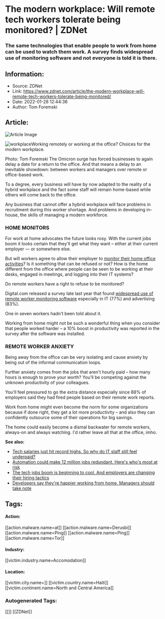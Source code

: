 # The modern workplace: Will remote tech workers tolerate being monitored? | ZDNet
### The same technologies that enable people to work from home can be used to watch them work. A survey finds widespread use of monitoring software and not everyone is told it is there.

## Information:
+ Source: ZDNet
+ Link: https://www.zdnet.com/article/the-modern-workplace-will-remote-tech-workers-tolerate-being-monitored/
+ Date: 2022-01-28 12:44:36
+ Author: Tom Foremski


## Article:
![Article Image](https://www.zdnet.com/a/img/resize/3c53b6fa8fdc931c445a66d820c346afe9dd7990/2020/10/27/55cb5229-0140-4217-9577-78cfd6f0e157/20170217-workplace-02444.jpg?width=770&height=578&fit=crop&auto=webp)

![workplace](https://www.zdnet.com/a/img/resize/90c4331a76ceea16240251c49a4f048573022ad6/2020/10/27/55cb5229-0140-4217-9577-78cfd6f0e157/20170217-workplace-02444.jpg?fit=bounds&auto=webp)Working remotely or working at the office? Choices for the modern workplace.


 Photo: Tom Foremski
 The Omicron surge has forced businesses to again delay a date for a return to the office. And that means a delay to an inevitable showdown: between workers and managers over remote or office-based work.


To a degree, every business will have by now adapted to the reality of a hybrid workplace and the fact some staff will remain home-based while others will come back to the office. 

Any business that cannot offer a hybrid workplace will face problems in recruitment during this worker shortage. And problems in developing in-house, the skills of managing a modern workforce.

### **HOME MONITORS**

For work at home advocates the future looks rosy. With the current jobs boom it looks certain that they'll get what they want – either at their current employer — or somewhere else. 

But will workers agree to allow their employer to [monitor their home office activities](https://www.zdnet.com/article/remote-working-job-surveillance-is-on-the-rise-for-some-the-impact-could-be-devastating/)? Is it something that can be refused or not? How is the home different from the office where people can be seen to be working at their desks, engaged in meetings, and logging into their IT systems? 

Do remote workers have a right to refuse to be monitored? 

Digital.com released a survey late last year that found [widespread use of remote worker monitoring software](https://digital.com/6-in-10-employers-require-monitoring-software-for-remote-workers/) especially in IT (77%) and advertising (83%). 






One in seven workers hadn't been told about it. 

Working from home might not be such a wonderful thing when you consider that people worked harder – a 10% boost in productivity was reported in the survey after the software was installed. 

### **REMOTE WORKER ANXIETY**

Being away from the office can be very isolating and cause anxiety by being out of the informal communication loops.

Further anxiety comes from the jobs that aren't hourly paid – how many hours is enough to prove your worth? You'll be competing against the unknown productivity of your colleagues.  

You'll feel pressured to go the extra distance especially since 88% of employers said they had fired people based on their remote work reports.

Work from home might even become the norm for some organizations because if done right, they get a lot more productivity – and also they can confidently outsource some of their operations for big savings. 

The home could easily become a dismal backwater for remote workers, always-on and always watching. I'd rather leave all that at the office, imho. 

**See also:**

* [Tech salaries just hit record highs. So why do IT staff still feel underpaid?](https://www.zdnet.com/article/tech-salaries-just-hit-record-highs-but-nearly-half-of-workers-still-feel-underpaid/)
* [Automation could make 12 million jobs redundant. Here's who's most at risk](https://www.zdnet.com/article/automation-could-make-12-million-jobs-redundant-heres-whos-most-at-risk/)
* [The tech jobs boom is beginning to cool. And employers are changing their hiring tactics](https://www.zdnet.com/article/the-tech-jobs-boom-is-beginning-to-cool-and-employers-are-changing-their-hiring-tactics/)
* [Developers say they're happier working from home. Managers should take note](https://www.zdnet.com/article/software-developers-say-theyre-happier-working-from-home-but-its-still-far-from-perfect/)





## Tags:

#### Action:
[[action.malware.name=at]] [[action.malware.name=Derusbi]] [[action.malware.name=Ping]] [[action.malware.name=Ping]] [[action.malware.name=Tor]]

#### Industry:
[[victim.industry.name=Accomodation]]

#### Location:
[[victim.city.name=]] [[victim.country.name=Haiti]] [[victim.continent.name=North and Central America]]

### Autogenerated Tags:
[[]] [[ZDNet]]

